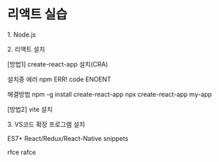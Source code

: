 # 리액트 실습
<p>1. Node.js</p>
<p>2. 리액트 설치</p>

[방법1] 
create-react-app 설치(CRA)

설치중 에러
npm ERR! code ENOENT

해결방법
npm -g install create-react-app
npx create-react-app my-app

[방법2] 
vite 설치

<p>3. VS코드 확장 프로그램 설치</p>
ES7+ React/Redux/React-Native snippets

rfce
rafce

